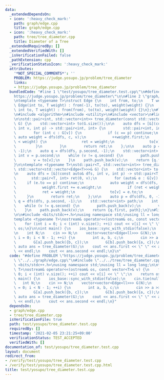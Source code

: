 ```yaml
---
data:
  _extendedDependsOn:
  - icon: ':heavy_check_mark:'
    path: graph/edge.cpp
    title: graph/edge.cpp
  - icon: ':heavy_check_mark:'
    path: tree/tree_diameter.cpp
    title: Diameter of a Tree
  _extendedRequiredBy: []
  _extendedVerifiedWith: []
  _isVerificationFailed: false
  _pathExtension: cpp
  _verificationStatusIcon: ':heavy_check_mark:'
  attributes:
    '*NOT_SPECIAL_COMMENTS*': ''
    PROBLEM: https://judge.yosupo.jp/problem/tree_diameter
    links:
    - https://judge.yosupo.jp/problem/tree_diameter
  bundledCode: "#line 1 \"test/yosupo/tree_diameter.test.cpp\"\n#define PROBLEM \"\
    https://judge.yosupo.jp/problem/tree_diameter\"\n\n#line 2 \"graph/edge.cpp\"\n\
    \ntemplate <typename T>\nstruct Edge {\n    int from, to;\n    T weight;\n   \
    \ Edge(int to, T weight) : from(-1), to(to), weight(weight) {}\n    Edge(int from,\
    \ int to, T weight) : from(from), to(to), weight(weight) {}\n};\n#line 2 \"tree/tree_diameter.cpp\"\
    \n#include <algorithm>\n#include <utility>\n#include <vector>\n#line 6 \"tree/tree_diameter.cpp\"\
    \n\nstd::pair<int, std::vector<int>> tree_diameter(const std::vector<std::vector<int>>&\
    \ G) {\n    std::vector<int> to(G.size());\n\n    auto dfs = [&](const auto& dfs,\
    \ int v, int p) -> std::pair<int, int> {\n        std::pair<int, int> ret(0, v);\n\
    \        for (int c : G[v]) {\n            if (c == p) continue;\n           \
    \ auto weight = dfs(dfs, c, v);\n            ++weight.first;\n            if (ret\
    \ < weight) {\n                ret = weight;\n                to[v] = c;\n   \
    \         }\n        }\n        return ret;\n    };\n\n    auto p = dfs(dfs, 0,\
    \ -1);\n    auto q = dfs(dfs, p.second, -1);\n    std::vector<int> path;\n   \
    \ int v = p.second;\n    while (v != q.second) {\n        path.push_back(v);\n\
    \        v = to[v];\n    }\n    path.push_back(v);\n    return {q.first, path};\n\
    }\n\ntemplate <typename T>\nstd::pair<T, std::vector<int>> tree_diameter(const\
    \ std::vector<std::vector<Edge<T>>>& G) {\n    std::vector<int> to(G.size());\n\
    \n    auto dfs = [&](const auto& dfs, int v, int p) -> std::pair<T, int> {\n \
    \       std::pair<T, int> ret(0, v);\n        for (auto& e : G[v]) {\n       \
    \     if (e.to == p) continue;\n            auto weight = dfs(dfs, e.to, v);\n\
    \            weight.first += e.weight;\n            if (ret < weight) {\n    \
    \            ret = weight;\n                to[v] = e.to;\n            }\n   \
    \     }\n        return ret;\n    };\n\n    auto p = dfs(dfs, 0, -1);\n    auto\
    \ q = dfs(dfs, p.second, -1);\n    std::vector<int> path;\n    int v = p.second;\n\
    \    while (v != q.second) {\n        path.push_back(v);\n        v = to[v];\n\
    \    }\n    path.push_back(v);\n    return {q.first, path};\n}\n#line 5 \"test/yosupo/tree_diameter.test.cpp\"\
    \n\n#include <bits/stdc++.h>\nusing namespace std;\nusing ll = long long;\n\n\
    template <typename T>\nostream& operator<<(ostream& os, const vector<T>& v) {\n\
    \    for (int i = 0; i < (int) v.size(); ++i) cout << v[i] << \" \";\n    return\
    \ os;\n}\n\nint main() {\n    ios_base::sync_with_stdio(false);\n    cin.tie(nullptr);\n\
    \n    int N;\n    cin >> N;\n    vector<vector<Edge<ll>>> G(N);\n    for (int\
    \ i = 0; i < N - 1; ++i) {\n        int a, b, c;\n        cin >> a >> b >> c;\n\
    \        G[a].push_back({b, c});\n        G[b].push_back({a, c});\n    }\n   \
    \ auto ans = tree_diameter(G);\n    cout << ans.first << \" \" << ans.second.size()\
    \ << endl;\n    cout << ans.second << endl;\n}\n"
  code: "#define PROBLEM \"https://judge.yosupo.jp/problem/tree_diameter\"\n\n#include\
    \ \"../../graph/edge.cpp\"\n#include \"../../tree/tree_diameter.cpp\"\n\n#include\
    \ <bits/stdc++.h>\nusing namespace std;\nusing ll = long long;\n\ntemplate <typename\
    \ T>\nostream& operator<<(ostream& os, const vector<T>& v) {\n    for (int i =\
    \ 0; i < (int) v.size(); ++i) cout << v[i] << \" \";\n    return os;\n}\n\nint\
    \ main() {\n    ios_base::sync_with_stdio(false);\n    cin.tie(nullptr);\n\n \
    \   int N;\n    cin >> N;\n    vector<vector<Edge<ll>>> G(N);\n    for (int i\
    \ = 0; i < N - 1; ++i) {\n        int a, b, c;\n        cin >> a >> b >> c;\n\
    \        G[a].push_back({b, c});\n        G[b].push_back({a, c});\n    }\n   \
    \ auto ans = tree_diameter(G);\n    cout << ans.first << \" \" << ans.second.size()\
    \ << endl;\n    cout << ans.second << endl;\n}"
  dependsOn:
  - graph/edge.cpp
  - tree/tree_diameter.cpp
  isVerificationFile: true
  path: test/yosupo/tree_diameter.test.cpp
  requiredBy: []
  timestamp: '2021-02-05 23:21:25+09:00'
  verificationStatus: TEST_ACCEPTED
  verifiedWith: []
documentation_of: test/yosupo/tree_diameter.test.cpp
layout: document
redirect_from:
- /verify/test/yosupo/tree_diameter.test.cpp
- /verify/test/yosupo/tree_diameter.test.cpp.html
title: test/yosupo/tree_diameter.test.cpp
---
```

